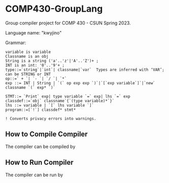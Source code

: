 # COMP430-GroupLang
Group compiler project for COMP 430 - CSUN Spring 2023.

Language name: "kwyjino"

Grammar:
```
variable is variable
Classname is an obj
String is a string ('a'..'z'|'A'..'Z')+ ;
INT is an int: '0'..'9'+ ;
type::=`string`|`int`| classname|`var`	Types are inferred with ‘VAR’; can be STRING or INT
op::=` + `| `- `| `/ `| `*`
exp ::= INT | String | `(` op exp exp `)`|`[`exp variable`]`|`new` classname `(` exp* `)`

STMT::= `Print` exp| type variable `=` exp| lhs `=` exp
classdef::=`obj` classname`{`(type variable)*`}`
lhs ::= variable | `[` lhs variable `]`
program::=[`!`] classdef* stmt*

! Converts privacy errors into warnings.
```

## How to Compile Compiler

The compiler can be compiled by

## How to Run Compiler

The compiler can be run by

